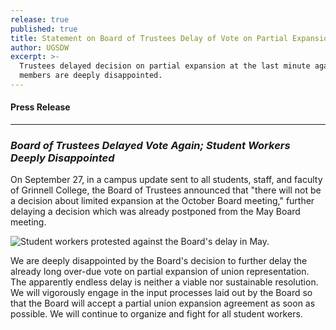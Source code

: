 ```yaml
---
release: true
published: true
title: Statement on Board of Trustees Delay of Vote on Partial Expansion
author: UGSDW
excerpt: >-
  Trustees delayed decision on partial expansion at the last minute again. UGSDW
  members are deeply disappointed.
---
```

#### Press Release

***

### *Board of Trustees Delayed Vote Again; Student Workers Deeply Disappointed*


On September 27, in a campus update sent to all students, staff, and faculty of Grinnell College, the Board of Trustees announced that "there will not be a decision about limited expansion at the October Board meeting," further delaying a decision which was already postponed from the May Board meeting. 

![Student workers protested against the Board's delay in May.]({{site.baseurl}}/assets/news/IMG_20190513_153012.jpg)

We are deeply disappointed by the Board's decision to further delay the already long over-due vote on partial expansion of union representation. The apparently endless delay is neither a viable nor sustainable resolution. We will vigorously engage in the input processes laid out by the Board so that the Board will accept a partial union expansion agreement as soon as possible. We will continue to organize and fight for all student workers.

